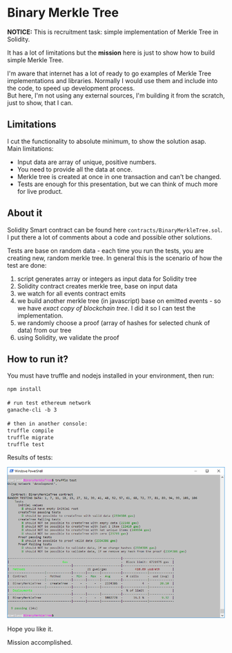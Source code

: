 # Binary Merkle Tree

**NOTICE:** This is recruitment task: simple implementation of Merkle Tree in Solidity.

It has a lot of limitations but the **mission** here is just to show how to build simple Merkle Tree.


I'm aware that internet has a lot of ready to go examples of Merkle Tree implementations and libraries.
Normally I would use them and include into the code, to speed up development process.    
But here, I'm not using any external sources, I'm building it from the scratch, just to show, that I can. 

 

## Limitations

I cut the functionality to absolute minimum, to show the solution asap.  
Main limitations: 

* Input data are array of unique, positive numbers.
* You need to provide all the data at once.
* Merkle tree is created at once in one transaction and can't be changed. 
* Tests are enough for this presentation, but we can think of much more for live product.


## About it

Solidity Smart contract can be found here `contracts/BinaryMerkleTree.sol`. 
I put there a lot of comments about a code and possible other solutions. 
 
Tests are base on random data - each time you run the tests, you are creating new, random merkle tree.
In general this is the scenario of how the test are done:

1. script generates array or integers as input data for Solidity tree
1. Solidity contract creates merkle tree, base on input data
1. we watch for all events contract emits
1. we build another merkle tree (in javascript) base on emitted events - so we have *exact copy of
blockchain tree*. I did it so I can test the implementation.
1. we randomly choose a proof (array of hashes for selected chunk of data) from our tree 
1. using Solidity, we validate the proof   



## How to run it?

You must have truffle and nodejs installed in your environment, then run:
```
npm install

# run test ethereum network
ganache-cli -b 3

# then in another console:
truffle compile
truffle migrate
truffle test
```

Results of tests:

![screenshot](./screen.png)



Hope you like it.

Mission accomplished.
